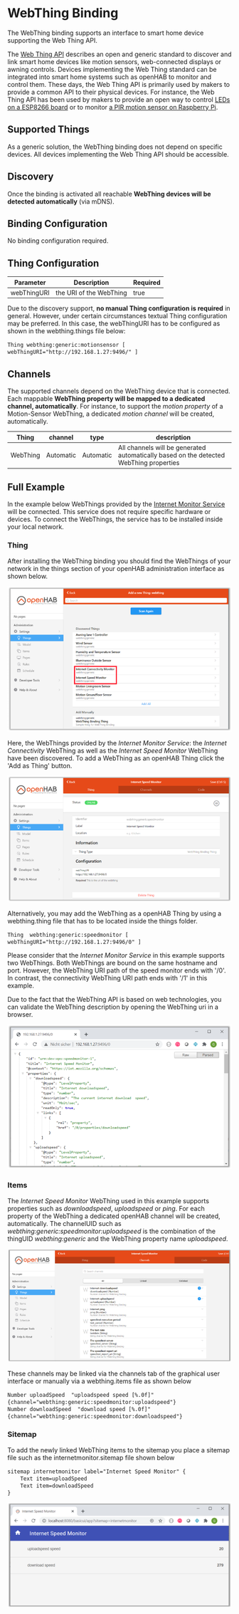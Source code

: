 # WebThing Binding

The WebThing binding supports an interface to smart home device supporting the Web Thing API. 

The [Web Thing API](https://iot.mozilla.org/wot/) describes an open and generic standard to discover and link smart home devices 
like motion sensors, web-connected displays or awning controls. Devices implementing the Web Thing standard can be integrated 
into smart home systems such as openHAB to monitor and control them.
These days, the Web Thing API is primarily used by makers to provide a common API to their physical devices. 
For instance, the Web Thing API has been used by makers to provide an open way to control [LEDs on a ESP8266 board](https://github.com/WebThingsIO/webthing-arduino) 
or to monitor [a PIR motion sensor on Raspberry Pi](https://pypi.org/project/pi-pir-webthing/).

## Supported Things

As a generic solution, the WebThing binding does not depend on specific devices. All devices implementing the Web Thing API should be accessible. 
 

## Discovery

Once the binding is activated all reachable **WebThing devices will be detected automatically** (via mDNS).

## Binding Configuration

No binding configuration required.


## Thing Configuration

| Parameter | Description   | Required  | 
|----------|--------|-------------|
| webThingURI | the URI of the WebThing | true  |

Due to the discovery support, **no manual Thing configuration is required** in general. However, under certain circumstances textual 
Thing configuration may be preferred. In this case, the webThingURI has to be configured as shown in the webthing.things file below:

```
Thing webthing:generic:motionsensor [ webThingURI="http://192.168.1.27:9496/" ]
```

## Channels

The supported channels depend on the WebThing device that is connected. Each mappable **WebThing property will be mapped to a dedicated channel, automatically**. For instance, to support the *motion property* of a Motion-Sensor WebThing, a dedicated *motion channel* will be created, automatically.

| Thing | channel  | type   | description                  |
|--------|----------|--------|------------------------------|
| WebThing | Automatic | Automatic | All channels will be generated automatically based on the detected WebThing properties |

## Full Example

In the example below WebThings provided by the [Internet Monitor Service](https://pypi.org/project/internet-monitor-webthing/) will be connected. 
This service does not require specific hardware or devices. To connect the WebThings, the service has to be installed inside your local network.   


### Thing  

After installing the WebThing binding you should find the WebThings of your network in the things section of your openHAB administration interface as shown below.
 
![discovery picture](docs/discovery.png) 

Here, the WebThings provided by the *Internet Monitor Service*: the *Internet Connectivity* WebThing as well as the 
*Internet Speed Monitor* WebThing have been discovered. To add a WebThing as an openHAB Thing click the 'Add as Thing' button. 

![discovery picture](docs/speedmonitor.png) 

Alternatively, you may add the WebThing as a openHAB Thing by using a webthing.thing file that has to be located inside the things folder.  

```
Thing  webthing:generic:speedmonitor [ webThingURI="http://192.168.1.27:9496/0" ]
```

Please consider that the *Internet Monitor Service* in this example supports two WebThings. Both WebThings are bound on the 
same hostname and port. However, the WebThing URI path of the speed monitor ends with '/0'. In contrast, 
the connectivity WebThing URI path ends with '/1' in this example.     

Due to the fact that the WebThing API is based on web technologies, you can validate the WebThing description by opening the WebThing uri in a browser.   
 
![webthing picture](docs/webthing_description.png) 
 
### Items   

The *Internet Speed Monitor* WebThing used in this example supports properties such as *downloadspeed*, *uploadspeed* or *ping*. 
For each property of the WebThing a dedicated openHAB channel will be created, automatically. The channelUID such 
as *webthing:generic:speedmonitor:uploadspeed* is the combination of the thingUID *webthing:generic* and the 
WebThing property name *uploadspeed*. 

![channels picture](docs/channels.png) 

These channels may be linked via the channels tab of the graphical user interface or manually via a webthing.items file as shown below

 ```
Number uploadSpeed  "uploadspeed speed [%.0f]" {channel="webthing:generic:speedmonitor:uploadspeed"}
Number downloadSpeed  "download speed [%.0f]" {channel="webthing:generic:speedmonitor:downloadspeed"}

 ```
 
### Sitemap

To add the newly linked WebThing items to the sitemap you place a sitemap file such as the internetmonitor.sitemap file shown below   

```
sitemap internetmonitor label="Internet Speed Monitor" {
    Text item=uploadSpeed  
    Text item=downloadSpeed  
}
```

![sitemap picture](docs/sitemap.png) 
